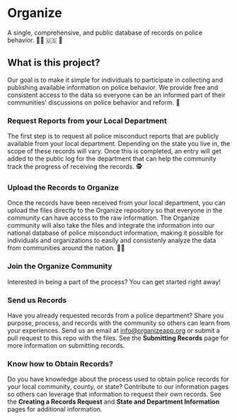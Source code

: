 # Organize
A single, comprehensive, and public database of records on police behavior. :policewoman: :us: :partying_face:

## What is this project?
Our goal is to make it simple for individuals to participate in collecting and publishing available information on police behavior. We provide free and consistent access to the data so everyone can be an informed part of their communities' discussions on police behavior and reform. :statue_of_liberty:

### Request Reports from your Local Department
The first step is to request all police misconduct reports that are publicly available from your local department. Depending on the state you live in, the scope of these records will vary. Once this is completed, an entry will get added to the public log for the department that can help the community track the progress of receiving the records. :detective:

### Upload the Records to Organize
Once the records have been received from your local department, you can upload the files directly to the Organize repository so that everyone in the community can have access to the raw information. The Organize community will also take the files and integrate the information into our national database of police misconduct information, making it possible for individuals and organizations to easily and consistenly analyze the data from communities around the nation. :technologist:

### Join the Organize Community
Interested in being a part of the process? You can get started right away!

### Send us Records
Have you already requested records from a police department? Share you purpose, process, and records with the community so others can learn from your experiences. Send us an email at <info@organizeapp.org> or submit a pull request to this repo with the files. See the **Submitting Records** page for more information on submitting records. 

### Know how to Obtain Records?
Do you have knowledge about the process used to obtain police records for your local community, county, or state? Contribute to our information pages so others can leverage that information to request their own records. See the **Creating a Records Request** and **State and Department Information** pages for additional information.






